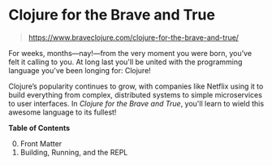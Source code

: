 # Clojure for the Brave and True

> https://www.braveclojure.com/clojure-for-the-brave-and-true/


For weeks, months—nay!—from the very moment you were born, you’ve felt it calling to you. At long last you'll be united with the programming language you've been longing for: Clojure!

Clojure’s popularity continues to grow, with companies like Netflix using it to build everything from complex, distributed systems to simple microservices to user interfaces. In *Clojure for the Brave and True*, you'll learn to wield this awesome language to its fullest! 

**Table of Contents**

0. Front Matter
0. Building, Running, and the REPL
